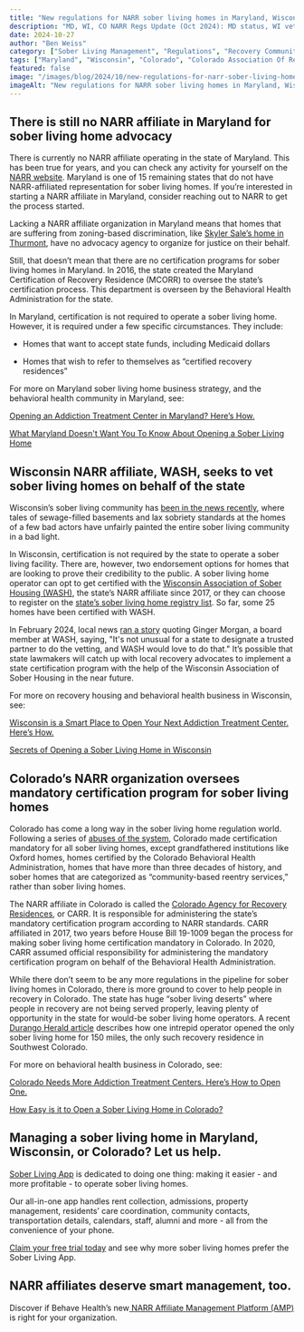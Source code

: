 ```yaml
---
title: "New regulations for NARR sober living homes in Maryland, Wisconsin, and Colorado"
description: "MD, WI, CO NARR Regs Update (Oct 2024): MD status, WI vetting, CO certs & more. Insights on the Sober Living App blog."
date: 2024-10-27
author: "Ben Weiss"
category: ["Sober Living Management", "Regulations", "Recovery Community", "Property Management"]
tags: ["Maryland", "Wisconsin", "Colorado", "Colorado Association Of Recovery Residences", "Wisconsin Association Of Sober Living"]
featured: false
image: "/images/blog/2024/10/new-regulations-for-narr-sober-living-homes-in-maryland-wisconsin-and-colorado/featured.jpg"
imageAlt: "New regulations for NARR sober living homes in Maryland, Wisconsin, and Colorado"
---
```


## There is still no NARR affiliate in Maryland for sober living home advocacy

There is currently no NARR affiliate operating in the state of Maryland. This has been true for years, and you can check any activity for yourself on the [NARR website](<https://narronline.org/affiliates/>). Maryland is one of 15 remaining states that do not have NARR-affiliated representation for sober living homes. If you’re interested in starting a NARR affiliate in Maryland, consider reaching out to NARR to get the process started. 

Lacking a NARR affiliate organization in Maryland means that homes that are suffering from zoning-based discrimination, like [Skyler Sale’s home in Thurmont](<https://www.planetizen.com/news/2024/08/130782-sober-house-zoning-violations-prompt-questions>), have no advocacy agency to organize for justice on their behalf. 

Still, that doesn’t mean that there are no certification programs for sober living homes in Maryland. In 2016, the state created the Maryland Certification of Recovery Residence (MCORR) to oversee the state’s certification process. This department is overseen by the Behavioral Health Administration for the state. 

In Maryland, certification is not required to operate a sober living home. However, it is required under a few specific circumstances. They include: 

  * Homes that want to accept state funds, including Medicaid dollars

  * Homes that wish to refer to themselves as “certified recovery residences”

For more on Maryland sober living home business strategy, and the behavioral health community in Maryland, see: 

[Opening an Addiction Treatment Center in Maryland? Here’s How. ](<https://behavehealth.com/blog/2022/1/11/opening-an-addiction-treatment-center-in-maryland-heres-hownbsp>)

[What Maryland Doesn't Want You To Know About Opening a Sober Living Home](<../../../2022/11/3/what-maryland-doesnt-want-you-to-know-about-opening-a-sober-living-home.html>)  
  
  

## Wisconsin NARR affiliate, WASH, seeks to vet sober living homes on behalf of the state

Wisconsin’s sober living community has [been in the news recently](<https://www.channel3000.com/news/the-unregulated-landscape-of-sober-living-homes-in-wisconsin/article_9853886a-c6c4-11ee-8c6d-bb1bfbe8c33e.html>), where tales of sewage-filled basements and lax sobriety standards at the homes of a few bad actors have unfairly painted the entire sober living community in a bad light. 

In Wisconsin, certification is not required by the state to operate a sober living facility. There are, however, two endorsement options for homes that are looking to prove their credibility to the public. A sober living home operator can opt to get certified with the [Wisconsin Association of Sober Housing (WASH)](<https://washcommunity.org/home-1>), the state’s NARR affiliate since 2017, or they can choose to register on the [state’s sober living home registry list](<https://www.dhs.wisconsin.gov/regulations/recovery-registry.htm>). So far, some 25 homes have been certified with WASH.

In February 2024, local news [ran a story](<https://www.channel3000.com/news/wisconsin-non-profit-works-to-close-sober-living-residence-regulation-gap/article_2917f3aa-cbab-11ee-840e-6ba837b7c5a9.html>) quoting Ginger Morgan, a board member at WASH, saying, "It's not unusual for a state to designate a trusted partner to do the vetting, and WASH would love to do that." It’s possible that state lawmakers will catch up with local recovery advocates to implement a state certification program with the help of the Wisconsin Association of Sober Housing in the near future. 

For more on recovery housing and behavioral health business in Wisconsin, see:

[Wisconsin is a Smart Place to Open Your Next Addiction Treatment Center. Here’s How. ](<https://behavehealth.com/blog/2022/1/13/wisconsin-is-a-smart-place-to-open-your-next-addiction-treatment-center-heres-hownbsp>)

[Secrets of Opening a Sober Living Home in Wisconsin ](<../../../2022/11/16/secrets-of-opening-a-sober-living-home-in-wisconsinnbsp.html>)

## Colorado’s NARR organization oversees mandatory certification program for sober living homes

Colorado has come a long way in the sober living home regulation world. Following a series of [abuses of the system](<https://www.denverpost.com/2018/03/15/colorado-lawmakers-sober-living-homes-abuse/>), Colorado made certification mandatory for all sober living homes, except grandfathered institutions like Oxford homes, homes certified by the Colorado Behavioral Health Administration, homes that have more than three decades of history, and sober homes that are categorized as “community-based reentry services,” rather than sober living homes. 

The NARR affiliate in Colorado is called the [Colorado Agency for Recovery Residences](<https://carrcolorado.org/>), or CARR. It is responsible for administering the state’s mandatory certification program according to NARR standards. CARR affiliated in 2017, two years before House Bill 19-1009 began the process for making sober living home certification mandatory in Colorado. In 2020, CARR assumed official responsibility for administering the mandatory certification program on behalf of the Behavioral Health Administration. 

While there don’t seem to be any more regulations in the pipeline for sober living homes in Colorado, there is more ground to cover to help people in recovery in Colorado. The state has huge “sober living deserts” where people in recovery are not being served properly, leaving plenty of opportunity in the state for would-be sober living home operators. A recent [Durango Herald article](<https://www.durangoherald.com/articles/durango-woman-opens-first-recovery-residence-in-southwest-colorado/>) describes how one intrepid operator opened the only sober living home for 150 miles, the only such recovery residence in Southwest Colorado. 

For more on behavioral health business in Colorado, see:

[Colorado Needs More Addiction Treatment Centers. Here’s How to Open One. ](<https://behavehealth.com/blog/2022/1/18/colorado-needs-more-addiction-treatment-centers-heres-how-to-open-onenbsp>)

[How Easy is it to Open a Sober Living Home in Colorado?](<../../../2022/11/17/how-easy-is-it-to-open-a-sober-living-home-in-colorado.html>)

## Managing a sober living home in Maryland, Wisconsin, or Colorado? Let us help.

[Sober Living App](<../../../../index.html>) is dedicated to doing one thing: making it easier - and more profitable - to operate sober living homes. 

Our all-in-one app handles rent collection, admissions, property management, residents’ care coordination, community contacts, transportation details, calendars, staff, alumni and more - all from the convenience of your phone. 

[Claim your free trial today](<https://behavehealth.com/get-started?__hstc=135632115.075701b9fb7ccd58adc7b5b57a792227.1708902226082.1722205853113.1722795767849.32&__hssc=135632115.7.1722795767849&__hsfp=3530606189>) and see why more sober living homes prefer the Sober Living App.

## NARR affiliates deserve smart management, too. 

Discover if Behave Health’s new[ NARR Affiliate Management Platform (AMP)](<https://behavehealth.com/narr-affiliate>) is right for your organization.